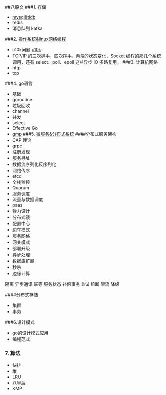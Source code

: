 ##八股文
###1. 存储
- [mysql&tidb](https://github.com/guanxin-0451/future/blob/main/stereotypedWriting/%E5%AD%98%E5%82%A8.md)
- redis
- 消息队列 kafka

###2. [操作系统&linux网络编程](https://github.com/guanxin-0451/future/blob/main/stereotypedWriting/操作系统&linux网络编程.md)
- c10k问题 [c10k](http://www.kegel.com/c10k.html)
- TCP/IP 的三次握手，四次挥手，两端的状态变化，Socket 编程的那几个系统调用，还有 select、poll、epoll 这些异步 IO 多路复用。
###3. 计算机网络
- http
- tcp

###4. go语言
- 基础
- goroutine
- 垃圾回收
- channel
- 并发
- select
- Effective Go
- [gmp](https://www.cnblogs.com/sunsky303/p/9705727.html)
###5. [微服务&分布式系统](https://github.com/guanxin-0451/future/blob/main/stereotypedWriting/分布式.md)
####分布式服务架构
- CAP 理论
- grpc
- 注册发现
- 服务寻址
- 数据流序列化反序列化
- 网络传序
- etcd 
- 全栈监控
- Quorum
- 服务调度
- 流量与数据调度
- paas
- 弹力设计
- 分布式锁
- 配置中心
- 边车模式
- 服务网格
- 网关模式
- 部署升级
- 异步处理
- 数据库扩展
- 秒杀
- 边缘计算

隔离 异步通讯 幂等 服务状态 补偿事务 重试 熔断 限流 降级

####分布式存储
- 集群
- 事务

###6.设计模式
- go的设计模式应用
- 编程范式

### 7. 算法
- 快排
- 堆
- LRU
- 八皇后
- KMP